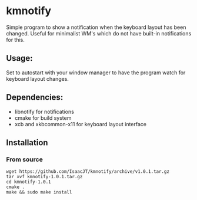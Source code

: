# kmnotify

Simple program to show a notification when the keyboard layout has been changed. Useful for minimalist WM's which do not have built-in notifications for this.

## Usage:
Set to autostart with your window manager to have the program watch for keyboard layout changes.

## Dependencies:
 - libnotify for notifications
 - cmake for build system
 - xcb and xkbcommon-x11 for keyboard layout interface

## Installation
### From source
```
wget https://github.com/IsaacJT/kmnotify/archive/v1.0.1.tar.gz
tar xvf kmnotify-1.0.1.tar.gz
cd kmnotify-1.0.1
cmake .
make && sudo make install
```


